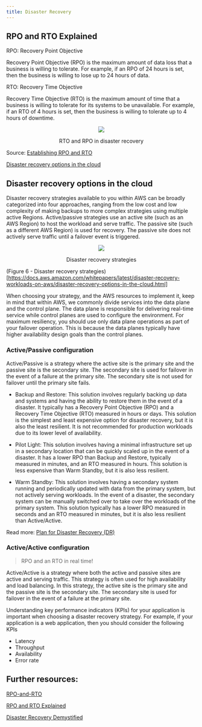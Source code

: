 ```yaml
---
title: Disaster Recovery
---
```


## RPO and RTO Explained

RPO: Recovery Point Objective

Recovery Point Objective (RPO) is the maximum amount of data loss that a business is willing to tolerate. For example, if an RPO of 24 hours is set, then the business is willing to lose up to 24 hours of data.

RTO: Recovery Time Objective

Recovery Time Objective (RTO) is the maximum amount of time that a business is willing to tolerate for its systems to be unavailable. For example, if an RTO of 4 hours is set, then the business is willing to tolerate up to 4 hours of downtime.

<div>
<div align="center"><img src="https://d2908q01vomqb2.cloudfront.net/972a67c48192728a34979d9a35164c1295401b71/2022/05/31/ClouldOps_913_1.png" /></div>
<div><p align="center">RTO and RPO in disaster recovery 
</p></div>
</div>

Source:  [Establishing RPO and RTO ](https://aws.amazon.com/blogs/mt/establishing-rpo-and-rto-targets-for-cloud-applications/)

[Disaster recovery options in the cloud](https://docs.aws.amazon.com/whitepapers/latest/disaster-recovery-workloads-on-aws/disaster-recovery-options-in-the-cloud.html)

## Disaster recovery options in the cloud

Disaster recovery strategies available to you within AWS can be broadly categorized into four approaches, ranging from the low cost and low complexity of making backups to more complex strategies using multiple active Regions. Active/passive strategies use an active site (such as an AWS Region) to host the workload and serve traffic. The passive site (such as a different AWS Region) is used for recovery. The passive site does not actively serve traffic until a failover event is triggered.

<div>
<div align="center"><img src={require('@site/static/img/Disaster-recovery-strategie.png').default} /></div>
<div><p align="center">Disaster recovery strategies</p></div>
</div>

(Figure 6 - Disaster recovery strategies)[https://docs.aws.amazon.com/whitepapers/latest/disaster-recovery-workloads-on-aws/disaster-recovery-options-in-the-cloud.html]

When choosing your strategy, and the AWS resources to implement it, keep in mind that within AWS, we commonly divide services into the data plane and the control plane. The data plane is responsible for delivering real-time service while control planes are used to configure the environment. For maximum resiliency, you should use only data plane operations as part of your failover operation. This is because the data planes typically have higher availability design goals than the control planes.

### Active/Passive configuration

Active/Passive is a strategy where the active site is the primary site and the passive site is the secondary site. The secondary site is used for failover in the event of a failure at the primary site. The secondary site is not used for failover until the primary site fails.

- Backup and Restore: This solution involves regularly backing up data and systems and having the ability to restore them in the event of a disaster. It typically has a Recovery Point Objective (RPO) and a Recovery Time Objective (RTO) measured in hours or days. This solution is the simplest and least expensive option for disaster recovery, but it is also the least resilient. It is not recommended for production workloads due to its lower level of availability.

- Pilot Light: This solution involves having a minimal infrastructure set up in a secondary location that can be quickly scaled up in the event of a disaster. It has a lower RPO than Backup and Restore, typically measured in minutes, and an RTO measured in hours. This solution is less expensive than Warm Standby, but it is also less resilient. 

- Warm Standby: This solution involves having a secondary system running and periodically updated with data from the primary system, but not actively serving workloads. In the event of a disaster, the secondary system can be manually switched over to take over the workloads of the primary system. This solution typically has a lower RPO measured in seconds and an RTO measured in minutes, but it is also less resilient than Active/Active. 


Read more: [Plan for Disaster Recovery (DR)](https://docs.aws.amazon.com/wellarchitected/latest/reliability-pillar/plan-for-disaster-recovery-dr.html)
### Active/Active configuration

> RPO and an RTO in real time!

Active/Active is a strategy where both the active and passive sites are active and serving traffic. This strategy is often used for high availability and load balancing. In this strategy, the active site is the primary site and the passive site is the secondary site. The secondary site is used for failover in the event of a failure at the primary site. 

Understanding key performance indicators (KPIs) for your application is important when choosing a disaster recovery strategy. For example, if your application is a web application, then you should consider the following KPIs

* Latency
* Throughput
* Availability
* Error rate

## Further resources:

[RPO-and-RTO](https://aws.amazon.com/blogs/mt/establishing-rpo-and-rto-targets-for-cloud-applications/)




[RPO and RTO Explained](https://youtu.be/rD3nBaS3OG4)

[Disaster Recovery Demystified](https://youtu.be/wgvq9y8wwNQ)
